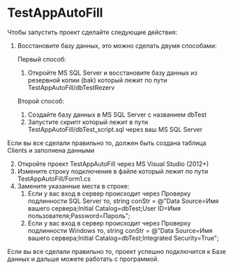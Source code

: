 # TestAppAutoFill
Чтобы запустить проект сделайте следующие действия:
1. Восстановите базу данных, это можно сделать двумя способами:

    Первый способ:
   1. Откройте MS SQL Server и восстановите базу данных из резервной копии (bak) который лежит по пути TestAppAutoFill/dbTestRezerv

    Второй способ:
   1. Создайте базу данных в MS SQL Server с названием dbTest
   2. Запустите скрипт который лежит в пути TestAppAutoFill/dbTest_script.sql через ваш MS SQL Server
 
  Если вы все сделали правильно то, должен быть создана таблица Clients и заполнена данными

2. Откройте проект TestAppAutoFill через MS Visual Studio (2012+)
3. Измените строку подключения в файле который лежит по пути TestAppAutoFill/Form1.cs
4. Замените указанные места в строке: 
   1. Если у вас вход в сервер происходит через Проверку подлинности SQL Server то, string conStr = @"Data Source=Имя вашего сервера;Initial Catalog=dbTest;User ID=Имя пользователя;Password=Пароль";
   2. Если у вас вход в сервер происходит через Проверку подлинности Windows то, string conStr = @"Data Source=Имя вашего сервера;Initial Catalog=dbTest;Integrated Security=True";

Если вы все сделали правильно то, проект успешно подключится к Базе данных и дальше можете работать с программой.
